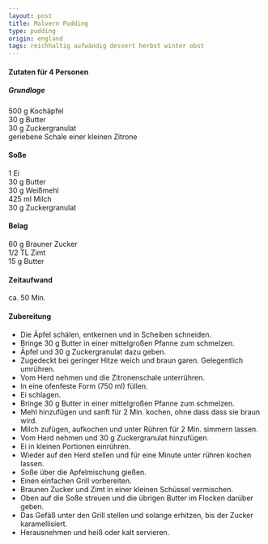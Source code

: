 ```yaml
---
layout: post
title: Malvern Pudding
type: pudding
origin: england
tags: reichhaltig aufwändig dessert herbst winter obst
---
```

#### Zutaten für 4 Personen
##### Grundlage
500 g Kochäpfel  
30 g Butter  
30 g Zuckergranulat  
geriebene Schale einer kleinen Zitrone  

#### Soße
1 Ei  
30 g Butter  
30 g Weißmehl  
425 ml Milch  
30 g Zuckergranulat  

#### Belag
60 g Brauner Zucker  
1/2 TL Zimt  
15 g Butter  

#### Zeitaufwand
ca. 50 Min.  

#### Zubereitung
* Die Äpfel schälen, entkernen und in Scheiben schneiden.
* Bringe 30 g Butter in einer mittelgroßen Pfanne zum schmelzen.
* Äpfel und 30 g Zuckergranulat dazu geben.
* Zugedeckt bei geringer Hitze weich und braun garen. Gelegentlich
  umrühren.
* Vom Herd nehmen und die Zitronenschale unterrühren.
* In eine ofenfeste Form (750 ml) füllen.
* Ei schlagen.
* Bringe 30 g Butter in einer mittelgroßen Pfanne zum schmelzen.
* Mehl hinzufügen und sanft für 2 Min. kochen, ohne dass dass sie braun
  wird.
* Milch zufügen, aufkochen und unter Rühren für 2 Min. simmern lassen.
* Vom Herd nehmen und 30 g Zuckergranulat hinzufügen.
* Ei in kleinen Portionen einrühren.
* Wieder auf den Herd stellen und für eine Minute unter rühren kochen
  lassen.
* Soße über die Apfelmischung gießen.
* Einen einfachen Grill vorbereiten.
* Braunen Zucker und Zimt in einer kleinen Schüssel vermischen.
* Oben auf die Soße streuen und die übrigen Butter im Flocken darüber
  geben.
* Das Gefäß unter den Grill stellen und solange erhitzen, bis der Zucker
  karamellisiert.
* Herausnehmen und heiß oder kalt servieren.
